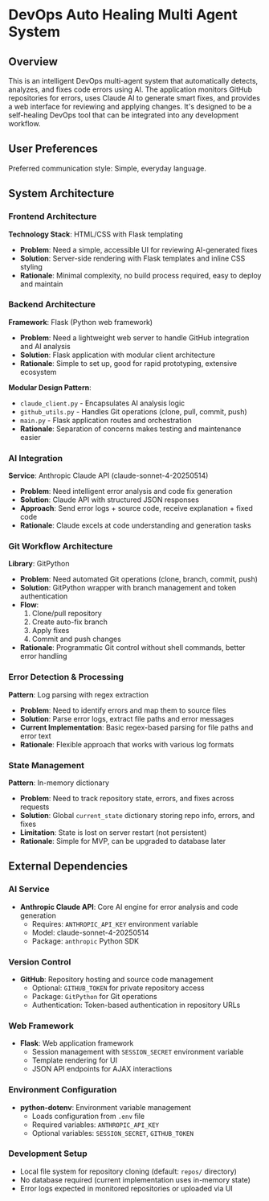 # DevOps Auto Healing Multi Agent System

## Overview

This is an intelligent DevOps multi-agent system that automatically detects, analyzes, and fixes code errors using AI. The application monitors GitHub repositories for errors, uses Claude AI to generate smart fixes, and provides a web interface for reviewing and applying changes. It's designed to be a self-healing DevOps tool that can be integrated into any development workflow.

## User Preferences

Preferred communication style: Simple, everyday language.

## System Architecture

### Frontend Architecture
**Technology Stack**: HTML/CSS with Flask templating
- **Problem**: Need a simple, accessible UI for reviewing AI-generated fixes
- **Solution**: Server-side rendering with Flask templates and inline CSS styling
- **Rationale**: Minimal complexity, no build process required, easy to deploy and maintain

### Backend Architecture
**Framework**: Flask (Python web framework)
- **Problem**: Need a lightweight web server to handle GitHub integration and AI analysis
- **Solution**: Flask application with modular client architecture
- **Rationale**: Simple to set up, good for rapid prototyping, extensive ecosystem

**Modular Design Pattern**:
- `claude_client.py` - Encapsulates AI analysis logic
- `github_utils.py` - Handles Git operations (clone, pull, commit, push)
- `main.py` - Flask application routes and orchestration
- **Rationale**: Separation of concerns makes testing and maintenance easier

### AI Integration
**Service**: Anthropic Claude API (claude-sonnet-4-20250514)
- **Problem**: Need intelligent error analysis and code fix generation
- **Solution**: Claude API with structured JSON responses
- **Approach**: Send error logs + source code, receive explanation + fixed code
- **Rationale**: Claude excels at code understanding and generation tasks

### Git Workflow Architecture
**Library**: GitPython
- **Problem**: Need automated Git operations (clone, branch, commit, push)
- **Solution**: GitPython wrapper with branch management and token authentication
- **Flow**: 
  1. Clone/pull repository
  2. Create auto-fix branch
  3. Apply fixes
  4. Commit and push changes
- **Rationale**: Programmatic Git control without shell commands, better error handling

### Error Detection & Processing
**Pattern**: Log parsing with regex extraction
- **Problem**: Need to identify errors and map them to source files
- **Solution**: Parse error logs, extract file paths and error messages
- **Current Implementation**: Basic regex-based parsing for file paths and error text
- **Rationale**: Flexible approach that works with various log formats

### State Management
**Pattern**: In-memory dictionary
- **Problem**: Need to track repository state, errors, and fixes across requests
- **Solution**: Global `current_state` dictionary storing repo info, errors, and fixes
- **Limitation**: State is lost on server restart (not persistent)
- **Rationale**: Simple for MVP, can be upgraded to database later

## External Dependencies

### AI Service
- **Anthropic Claude API**: Core AI engine for error analysis and code generation
  - Requires: `ANTHROPIC_API_KEY` environment variable
  - Model: claude-sonnet-4-20250514
  - Package: `anthropic` Python SDK

### Version Control
- **GitHub**: Repository hosting and source code management
  - Optional: `GITHUB_TOKEN` for private repository access
  - Package: `GitPython` for Git operations
  - Authentication: Token-based authentication in repository URLs

### Web Framework
- **Flask**: Web application framework
  - Session management with `SESSION_SECRET` environment variable
  - Template rendering for UI
  - JSON API endpoints for AJAX interactions

### Environment Configuration
- **python-dotenv**: Environment variable management
  - Loads configuration from `.env` file
  - Required variables: `ANTHROPIC_API_KEY`
  - Optional variables: `SESSION_SECRET`, `GITHUB_TOKEN`

### Development Setup
- Local file system for repository cloning (default: `repos/` directory)
- No database required (current implementation uses in-memory state)
- Error logs expected in monitored repositories or uploaded via UI